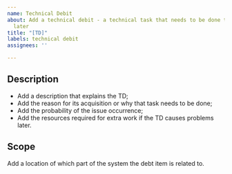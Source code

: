 ```yaml
---
name: Technical Debit
about: Add a technical debit - a technical task that needs to be done to avoid problems
  later
title: "[TD]"
labels: technical debit
assignees: ''

---
```


## Description

- Add a description that explains the TD;
- Add the reason for its acquisition or why that task needs to be done;
- Add the probability of the issue occurrence;
- Add the resources required for extra work if the TD causes problems later.

## Scope

Add a location of which part of the system the debt item is related to.
